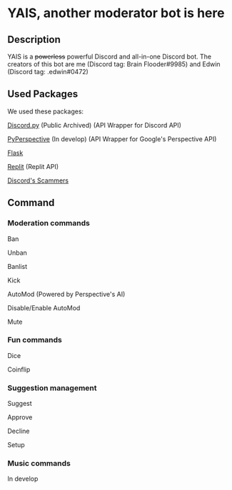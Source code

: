 # YAIS, another moderator bot is here
## Description
YAIS is a ~~powerless~~ powerful Discord and all-in-one Discord bot. The creators of this bot are me (Discord tag: Brain Flooder#9985) and Edwin (Discord tag: .edwin#0472)
## Used Packages
We used these packages:

[Discord.py](https://github.com/Rapptz/discord.py) (Public Archived) (API Wrapper for Discord API)

[PyPerspective](https://github.com/TunayAdaKaracan/PyPerspective) (In develop) (API Wrapper for Google's Perspective API)

[Flask](https://github.com/pallets/flask)

[Replit](https://github.com/replit/replit-py) (Replit API)

[Discord's Scammers](https://discordscammers.com/)
## Command
### Moderation commands
Ban

Unban

Banlist

Kick

AutoMod (Powered by Perspective's AI)

Disable/Enable AutoMod

Mute

### Fun commands
Dice

Coinflip

### Suggestion management
Suggest

Approve

Decline

Setup

### Music commands
In develop
